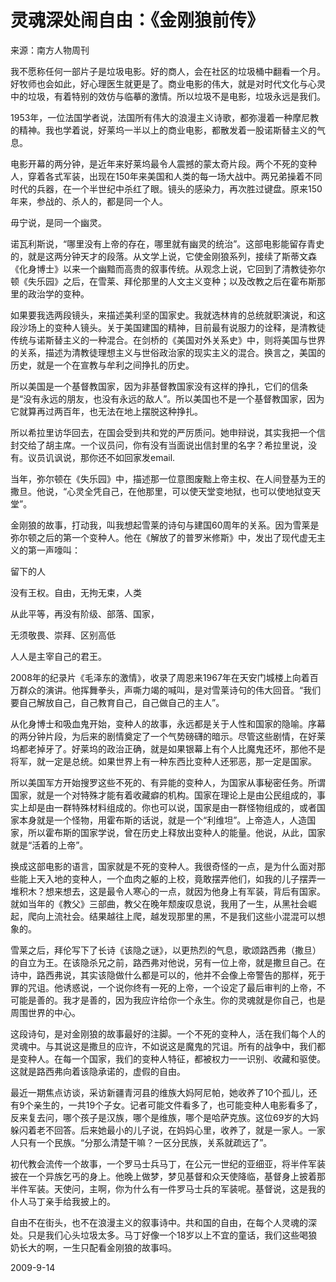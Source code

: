 # 灵魂深处闹自由：《金刚狼前传》

   来源：南方人物周刊

   我不愿称任何一部片子是垃圾电影。好的商人，会在社区的垃圾桶中翻看一个月。好牧师也会如此，好心理医生就更是了。商业电影的伟大，就是对时代文化与心灵中的垃圾，有着特别的效仿与临摹的激情。所以垃圾不是电影，垃圾永远是我们。
   
   1953年，一位法国学者说，法国所有伟大的浪漫主义诗歌，都弥漫着一种摩尼教的精神。我也学着说，好莱坞一半以上的商业电影，都散发着一股诺斯替主义的气息。
   
   电影开幕的两分钟，是近年来好莱坞最令人震撼的蒙太奇片段。两个不死的变种人，穿着各式军装，出现在150年来美国和人类的每一场大战中。两兄弟操着不同时代的兵器，在一个半世纪中杀红了眼。镜头的感染力，再次胜过键盘。原来150年来，参战的、杀人的，都是同一个人。

   毋宁说，是同一个幽灵。
   
   诺瓦利斯说，“哪里没有上帝的存在，哪里就有幽灵的统治”。这部电影能留存青史的，就是这两分钟天才的段落。从文学上说，它使金刚狼系列，接续了斯蒂文森《化身博士》以来一个幽黯而高贵的叙事传统。从观念上说，它回到了清教徒弥尔顿《失乐园》之后，在雪莱、拜伦那里的人文主义变种；以及改教之后在霍布斯那里的政治学的变种。
   
   如果要我选两段镜头，来描述美利坚的国家史。我就选林肯的总统就职演说，和这段沙场上的变种人镜头。关于美国建国的精神，目前最有说服力的诠释，是清教徒传统与诺斯替主义的一种混合。在剑桥的《美国对外关系史》中，则将美国与世界的关系，描述为清教徒理想主义与世俗政治家的现实主义的混合。换言之，美国的历史，就是一个在宣教与牟利之间挣扎的历史。
   
   所以美国是一个基督教国家，因为非基督教国家没有这样的挣扎，它们的信条是“没有永远的朋友，也没有永远的敌人”。所以美国也不是一个基督教国家，因为它就算再过两百年，也无法在地上摆脱这种挣扎。
   
   所以希拉里访华回去，在国会受到共和党的严厉质问。她申辩说，其实我把一个信封交给了胡主席。一个议员问，你有没有当面说出信封里的名字？希拉里说，没有。议员讥讽说，那你还不如回家发email.
   
   当年，弥尔顿在《失乐园》中，描述那一位意图废黜上帝主权、在人间登基为王的撒旦。他说，“心灵全凭自己，在他那里，可以使天堂变地狱，也可以使地狱变天堂”。
   
   金刚狼的故事，打动我，叫我想起雪莱的诗句与建国60周年的关系。因为雪莱是弥尔顿之后的第一个变种人。他在《解放了的普罗米修斯》中，发出了现代虚无主义的第一声嚎叫：
   
   留下的人
   
   没有王权。自由，无拘无束，人类
   
   从此平等，再没有阶级、部落、国家，
   
   无须敬畏、崇拜、区别高低
   
   人人是主宰自己的君王。
   
   2008年的纪录片《毛泽东的激情》，收录了周恩来1967年在天安门城楼上向着百万群众的演讲。他挥舞拳头，声嘶力竭的喊叫，是对雪莱诗句的伟大回音。“我们要自己解放自己，自己教育自己，自己做自己的主人”。
   
   从化身博士和吸血鬼开始，变种人的故事，永远都是关于人性和国家的隐喻。序幕的两分钟片段，为后来的剧情奠定了一个气势磅礴的暗示。尽管这些剧情，在好莱坞都老掉牙了。好莱坞的政治正确，就是如果银幕上有个人比魔鬼还坏，那他不是将军，就一定是总统。如果世界上有一种东西比变种人还邪恶，那一定是国家。
   
   所以美国军方开始搜罗这些不死的、有异能的变种人，为国家从事秘密任务。所谓国家，就是一个对特殊才能有着收藏癖的机构。国家在理论上是由公民组成的，事实上却是由一群特殊材料组成的。你也可以说，国家是由一群怪物组成的，或者国家本身就是一个怪物，用霍布斯的话说，就是一个“利维坦”。上帝造人，人造国家，所以霍布斯的国家学说，曾在历史上释放出变种人的能量。他说，从此，国家就是“活着的上帝”。
   
   换成这部电影的语言，国家就是不死的变种人。我很奇怪的一点，是为什么面对那些能上天入地的变种人，一个血肉之躯的上校，竟敢摆弄他们，如我的儿子摆弄一堆积木？想来想去，这是最令人寒心的一点，就因为他身上有军装，背后有国家。就如当年的《教父》三部曲，教父在晚年颓废叹息说，我用了一生，从黑社会崛起，爬向上流社会。结果越往上爬，越发现那里的黑，不是我们这些小混混可以想象的。
   
   雪莱之后，拜伦写下了长诗《该隐之谜》，以更热烈的气息，歌颂路西弗（撒旦）的自立为王。在该隐杀兄之前，路西弗对他说，另有一位上帝，就是撒旦自己。在诗中，路西弗说，其实该隐做什么都是可以的，他并不会像上帝警告的那样，死于罪的咒诅。他诱惑说，一个说你终有一死的上帝，一个设定了最后审判的上帝，不可能是善的。我才是善的，因为我应许给你一个永生。你的灵魂就是你自己，也是周围世界的中心。
   
   这段诗句，是对金刚狼的故事最好的注脚。一个不死的变种人，活在我们每个人的灵魂中。与其说这是撒旦的应许，不如说这是魔鬼的咒诅。所有的战争中，我们都是变种人。在每一个国家，我们的变种人特征，都被权力一一识别、收藏和驱使。这就是路西弗向着该隐承诺的，虚假的自由。
   
   最近一期焦点访谈，采访新疆青河县的维族大妈阿尼帕，她收养了10个孤儿，还有9个亲生的，一共19个子女。记者可能文件看多了，也可能变种人电影看多了，反来复去问，哪个孩子是汉族，哪个是维族，哪个是哈萨克族。这位69岁的大妈躲闪着老不回答。后来她最小的儿子说，在妈妈心里，收养了，就是一家人。一家人只有一个民族。“分那么清楚干嘛？一区分民族，关系就疏远了”。
   
   初代教会流传一个故事，一个罗马士兵马丁，在公元一世纪的亚细亚，将半件军装披在一个异族乞丐的身上。他晚上做梦，梦见基督和众天使降临，基督身上披着那半件军装。天使问，主啊，你为什么有一件罗马士兵的军装呢。基督说，这是我的仆人马丁亲手给我披上的。
   
   自由不在街头，也不在浪漫主义的叙事诗中。共和国的自由，在每个人灵魂的深处。只是我们心头垃圾太多。马丁好像一个18岁以上不宜的童话，我们这些喝狼奶长大的啊，一生只配看金刚狼的故事吗。
   
   2009-9-14
